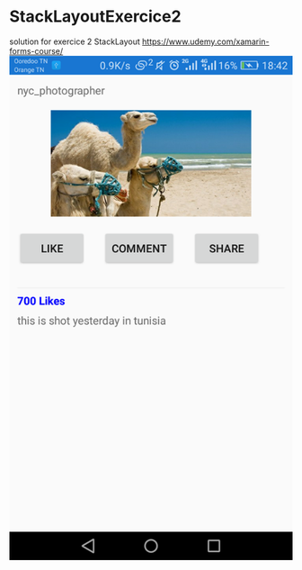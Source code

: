 # StackLayoutExercice2
solution for  exercice  2 StackLayout https://www.udemy.com/xamarin-forms-course/
![](https://github.com/maherzaidoune/StackLayoutExercice2/blob/master/28053628_1769666589744567_767871179_n.png)
